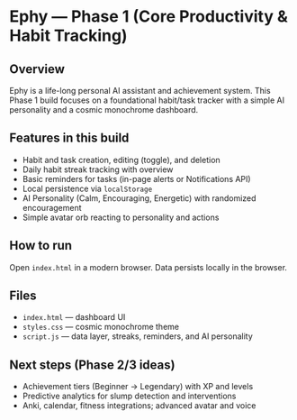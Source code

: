 Ephy — Phase 1 (Core Productivity & Habit Tracking)
==================================================

Overview
--------
Ephy is a life-long personal AI assistant and achievement system. This Phase 1 build focuses on a foundational habit/task tracker with a simple AI personality and a cosmic monochrome dashboard.

Features in this build
----------------------
- Habit and task creation, editing (toggle), and deletion
- Daily habit streak tracking with overview
- Basic reminders for tasks (in-page alerts or Notifications API)
- Local persistence via `localStorage`
- AI Personality (Calm, Encouraging, Energetic) with randomized encouragement
- Simple avatar orb reacting to personality and actions

How to run
----------
Open `index.html` in a modern browser. Data persists locally in the browser.

Files
-----
- `index.html` — dashboard UI
- `styles.css` — cosmic monochrome theme
- `script.js` — data layer, streaks, reminders, and AI personality

Next steps (Phase 2/3 ideas)
----------------------------
- Achievement tiers (Beginner → Legendary) with XP and levels
- Predictive analytics for slump detection and interventions
- Anki, calendar, fitness integrations; advanced avatar and voice
